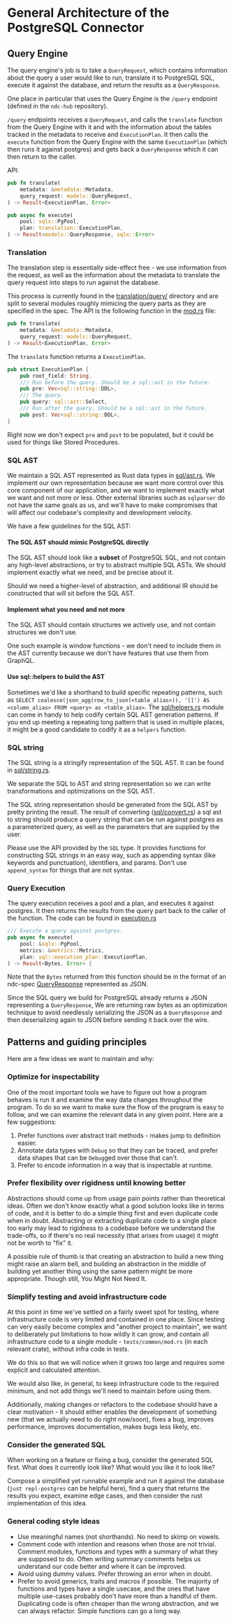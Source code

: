 # General Architecture of the PostgreSQL Connector

## Query Engine

The query engine's job is to take a `QueryRequest`, which contains information about the query a user would like to run,
translate it to PostgreSQL SQL, execute it against the database, and return the results as a `QueryResponse`.

One place in particular that uses the Query Engine is the `/query` endpoint (defined in the `ndc-hub` repository).

`/query` endpoints receives a `QueryRequest`, and calls the `translate` function from the Query Engine
with it and with the information about the tables tracked in the metadata to receive and `ExecutionPlan`.
It then calls the `execute` function from the Query Engine with the same `ExecutionPlan`
(which then runs it against postgres) and gets back a `QueryResponse` which it can then return to the caller.

API:

```rs
pub fn translate(
    metadata: &metadata::Metadata,
    query_request: models::QueryRequest,
) -> Result<ExecutionPlan, Error>
```

```rs
pub async fn execute(
    pool: sqlx::PgPool,
    plan: translation::ExecutionPlan,
) -> Result<models::QueryResponse, sqlx::Error>
```

### Translation

The translation step is essentially side-effect free - we use information from the request, as well as the information
about the metadata to translate the query request into steps to run against the database.

This process is currently found in the [translation/query/](/crates/query-engine/translation/src/translation/query/) directory
and are split to several modules roughly mimicing the query parts as they are specified in the spec. The API
is the following function in the [mod.rs](/crates/query-engine/translation/src/translation/query/mod.rs) file:

```rs
pub fn translate(
    metadata: &metadata::Metadata,
    query_request: models::QueryRequest,
) -> Result<ExecutionPlan, Error>
```

The `translate` function returns a `ExecutionPlan`.

```rs
pub struct ExecutionPlan {
    pub root_field: String,
    /// Run before the query. Should be a sql::ast in the future.
    pub pre: Vec<sql::string::DDL>,
    /// The query.
    pub query: sql::ast::Select,
    /// Run after the query. Should be a sql::ast in the future.
    pub post: Vec<sql::string::DDL>,
}
```

Right now we don't expect `pre` and `post` to be populated, but it could be used for things like Stored Procedures.

### SQL AST

We maintain a SQL AST represented as Rust data types in [sql/ast.rs](/crates/query-engine/sql/src/sql/ast.rs).
We implement our own representation because we want more control over this core component of our application,
and we want to implement exactly what we want and not more or less. Other external libraries such as `sqlparser`
do not have the same goals as us, and we'll have to make compromises that will affect our codebase's complexity
and development velocity.

We have a few guidelines for the SQL AST:

#### The SQL AST should mimic PostgreSQL directly

The SQL AST should look like a **subset** of PostgreSQL SQL, and not contain any high-level abstractions, or try to abstract
multiple SQL ASTs. We should implement exactly what we need, and be precise about it.

Should we need a higher-level of abstraction, and additional IR should be constructed that will sit before the SQL AST.

#### Implement what you need and not more

The SQL AST should contain structures we actively use, and not contain structures we don't use.

One such example is window functions - we don't need to include them in the AST currently because we don't have features
that use them from GraphQL.

#### Use sql::helpers to build the AST

Sometimes we'd like a shorthand to build specific repeating patterns,
such as `SELECT coalesce(json_agg(row_to_json(<table_alias>)), '[]') AS <column_alias> FROM <query> as <table_alias>`.
The [sql/helpers.rs](/crates/query-engine/sql/src/sql/helpers.rs) module can come in handy to help
codify certain SQL AST generation patterns. If you end up meeting a repeating long pattern that is used in multiple places,
it might be a good candidate to codify it as a `helpers` function.

### SQL string

The SQL string is a stringify representation of the SQL AST. It can be found in [sql/string.rs](/crates/query-engine/sql/src/sql/string.rs).

We separate the SQL to AST and string representation so we can write transformations and optimizations on the SQL AST.

The SQL string representation should be generated from the SQL AST by pretty printing the result.
The result of converting ([sql/convert.rs](/crates/query-engine/sql/src/sql/convert.rs)) a sql ast to string should produce
a query string that can be run against postgres as a parameterized query, as well as the parameters that are supplied by the user.

Please use the API provided by the `SQL` type. It provides functions for constructing SQL strings in an easy way,
such as appending syntax (like keywords and punctuation), identifiers, and params.
Don't use `append_syntax` for things that are not syntax.

### Query Execution

The query execution receives a pool and a plan, and executes it against postgres.
It then returns the results from the query part back to the caller of the function.
The code can be found in [execution.rs](/crates/query-engine/execution/src/execution.rs)

```rs
/// Execute a query against postgres.
pub async fn execute(
    pool: &sqlx::PgPool,
    metrics: &metrics::Metrics,
    plan: sql::execution_plan::ExecutionPlan,
) -> Result<Bytes, Error> {
```

Note that the `Bytes` returned from this function should be in the format of an ndc-spec
[QueryResponse](https://hasura.github.io/ndc-spec/reference/types.html#queryresponse) represented as JSON.

Since the SQL query we build for PostgreSQL already returns a JSON representing a `QueryResponse`,
We are returning raw bytes as an optimization technique to avoid needlessly serializing the JSON as a `QueryResponse`
and then deserializing again to JSON before sending it back over the wire.

## Patterns and guiding principles

Here are a few ideas we want to maintain and why:

### Optimize for inspectability

One of the most important tools we have to figure out how a program behaves is run it and examine
the way data changes throughout the program. To do so we want to make sure the flow of the program
is easy to follow, and we can examine the relevant data in any given point. Here are a few suggestions:

1. Prefer functions over abstract trait methods - makes jump to definition easier.
2. Annotate data types with `Debug` so that they can be traced, and prefer data shapes that can be `Debug`ged over those that can't.
3. Prefer to encode information in a way that is inspectable at runtime.

### Prefer flexibility over rigidness until knowing better

Abstractions should come up from usage pain points rather than theoretical ideas.
Often we don't know exactly what a good solution looks like in terms of code, and it is better to do a simple thing first and even
duplicate code when in doubt.
Abstracting or extracting duplicate code to a single place too early may lead to rigidness to a codebase before we understand the trade-offs,
so if there's no real necessity (that arises from usage) it might not be worth to "fix" it.

A possible rule of thumb is that creating an abstraction to build a new thing might raise an alarm bell,
and building an abstraction in the middle of building yet another thing using the same pattern might be more appropriate.
Though still, You Might Not Need It.

### Simplify testing and avoid infrastructure code

At this point in time we've settled on a fairly sweet spot for testing, where infrastructure code is very limited and contained in one place.
Since testing can very easily become complex and "another project to maintain", we want to deliberately put limitations to how wildly it can grow,
and contain all infrastructure code to a single module - `tests/common/mod.rs` (in each relevant crate), without infra code in tests.

We do this so that we will notice when it grows too large and requires some explicit and calculated attention.

We would also like, in general, to keep infrastructure code to the required minimum, and not add things we'll need to maintain before using them.

Additionally, making changes or refactors to the codebase should have a clear motivation - it should either enables the development
of something new (that we actually need to do right now/soon), fixes a bug, improves performance, improves documentation,
makes bugs less likely, etc.

### Consider the generated SQL

When working on a feature or fixing a bug, consider the generated SQL first.
What does it currently look like? What would you like it to look like?

Compose a simplified yet runnable example and run it against the database (`just repl-postgres` can be helpful here),
find a query that returns the results you expect, examine edge cases, and then consider the rust implementation of this idea.

### General coding style ideas

- Use meaningful names (not shorthands). No need to skimp on vowels.
- Comment code with intention and reasons when those are not trivial. Comment modules, functions and types with a summary of what they are supposed to do.
  Often writing summary comments helps us understand our code better and where it can be improved.
- Avoid using dummy values. Prefer throwing an error when in doubt.
- Prefer to avoid generics, traits and macros if possible. The majority of functions and types have a single usecase, and the ones that have multiple
  use-cases probably don't have more than a handful of them. Duplicating code is often cheaper than the wrong abstraction, and we can always refactor.
  Simple functions can go a long way.
